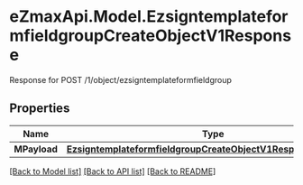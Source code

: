 # eZmaxApi.Model.EzsigntemplateformfieldgroupCreateObjectV1Response
Response for POST /1/object/ezsigntemplateformfieldgroup

## Properties

Name | Type | Description | Notes
------------ | ------------- | ------------- | -------------
**MPayload** | [**EzsigntemplateformfieldgroupCreateObjectV1ResponseMPayload**](EzsigntemplateformfieldgroupCreateObjectV1ResponseMPayload.md) |  | 

[[Back to Model list]](../README.md#documentation-for-models) [[Back to API list]](../README.md#documentation-for-api-endpoints) [[Back to README]](../README.md)

